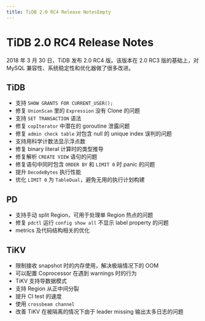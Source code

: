 ```yaml
---
title: TiDB 2.0 RC4 Release NotesEmpty
---
```


# TiDB 2.0 RC4 Release Notes

2018 年 3 月 30 日，TiDB 发布 2.0 RC4 版。该版本在 2.0 RC3 版的基础上，对 MySQL 兼容性、系统稳定性和优化器做了很多改进。

## TiDB

- 支持 `SHOW GRANTS FOR CURRENT_USER();`
- 修复 `UnionScan` 里的 `Expression` 没有 Clone 的问题
- 支持 `SET TRANSACTION` 语法
- 修复 `copIterator` 中潜在的 goroutine 泄露问题
- 修复 `admin check table` 对包含 null 的 unique index 误判的问题
- 支持用科学计数法显示浮点数
- 修复 binary literal 计算时的类型推导
- 修复解析 `CREATE VIEW` 语句的问题
- 修复语句中同时包含 `ORDER BY` 和 `LIMIT 0` 时 panic 的问题
- 提升 `DecodeBytes` 执行性能
- 优化 `LIMIT 0` 为 `TableDual`，避免无用的执行计划构建

## PD

- 支持手动 split Region，可用于处理单 Region 热点的问题
- 修复 `pdctl` 运行 `config show all` 不显示 label property 的问题
- metrics 及代码结构相关的优化

## TiKV

- 限制接收 snapshot 时的内存使用，解决极端情况下的 OOM
- 可以配置 Coprocessor 在遇到 warnings 时的行为
- TiKV 支持导数据模式
- 支持 Region 从正中间分裂
- 提升 CI test 的速度
- 使用 `crossbeam channel`
- 改善 TiKV 在被隔离的情况下由于 leader missing 输出太多日志的问题
